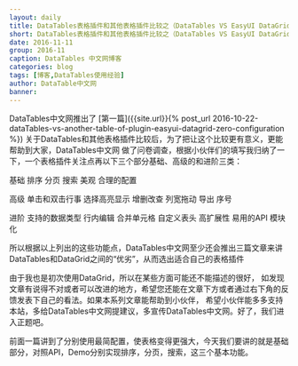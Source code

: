 ```yaml
---
layout: daily
title: DataTables表格插件和其他表格插件比较之（DataTables VS EasyUI DataGrid）高级应用  博客 DataTables中文网
short: DataTables表格插件和其他表格插件比较之（DataTables VS EasyUI DataGrid）高级应用
date: 2016-11-11
group: 2016-11
caption: DataTables 中文网博客
categories: blog
tags: [博客,DataTables使用经验]
author: DataTable中文网
banner: 
---
```


DataTables中文网推出了
[第一篇]({{site.url}}{% post_url 2016-10-22-dataTables-vs-another-table-of-plugin-easyui-datagrid-zero-configuration %})
关于DataTables和其他表格插件比较后，为了把让这个比较更有意义，更能帮助到大家，DataTables中文网
做了问卷调查，根据小伙伴们的填写我归纳了一下，一个表格插件关注点再以下三个部分基础、高级的和进阶三类：

基础
排序 分页 搜索 美观 合理的配置 

高级
单击和双击行事 选择高亮显示 增删改查 列宽拖动 导出 序号

进阶
支持的数据类型 行内编辑 合并单元格 自定义表头 高扩展性 易用的API 模块化

所以根据以上列出的这些功能点，DataTables中文网至少还会推出三篇文章来讲DataTables和DataGrid之间的“优劣”，从而选出适合自己的表格插件

由于我也是初次使用DataGrid，所以在某些方面可能还不能描述的很好，
如发现文章有说得不对或者可以改进的地方，希望您还能在文章下方或者通过右下角的反馈发表下自己的看法。如果本系列文章能帮助到小伙伴，
希望小伙伴能多多支持本站，多给DataTables中文网提建议，多宣传DataTables中文网。好了，我们进入正题吧。

前面一篇讲到了分别使用最简配置，使表格变得更强大，今天我们要讲的就是基础部分，对照API，Demo分别实现排序，分页，搜索，这三个基本功能。


